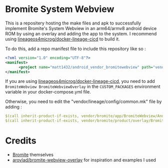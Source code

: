 # Bromite System Webview

This is a repositery hosting the make files and apk to successfully implement Bromite's System Webview in an arm64/armv8 android device ROM by using an overlay and adding the app to the system. I recommend using [lineageos4microg/docker-lineage-cicd](https://github.com/lineageos4microg/docker-lineage-cicd) to build it.


To do this, add a repo manifest file to include this repository like so :
```xml
<?xml version="1.0" encoding="UTF-8"?>
<manifest>
	  <project name="matt1432/android_vendor_bromitewebview" path="vendor/bromite" remote="github" revision="master" />
</manifest>
```


If you are using [lineageos4microg/docker-lineage-cicd](https://github.com/lineageos4microg/docker-lineage-cicd), you need to add `BromiteWebview BromiteWebviewOverlay` in the `CUSTOM_PACKAGES` environment variable in your docker-compose.yml file.

Otherwise, you need to edit the "vendor/lineage/config/common.mk" file by adding :

```yml
$(call inherit-product-if-exists, vendor/bromite/app/BromiteWebview/Android.mk)
$(call inherit-product-if-exists, vendor/bromite/product/overlay/BromiteWebviewOverlay/Android.mk)
```
# Credits

* [Bromite](https://github.com/bromite/bromite) themselves
* [arovlad/bromite-webview-overlay](https://github.com/arovlad/bromite-webview-overlay) for inspiration and examples I used
